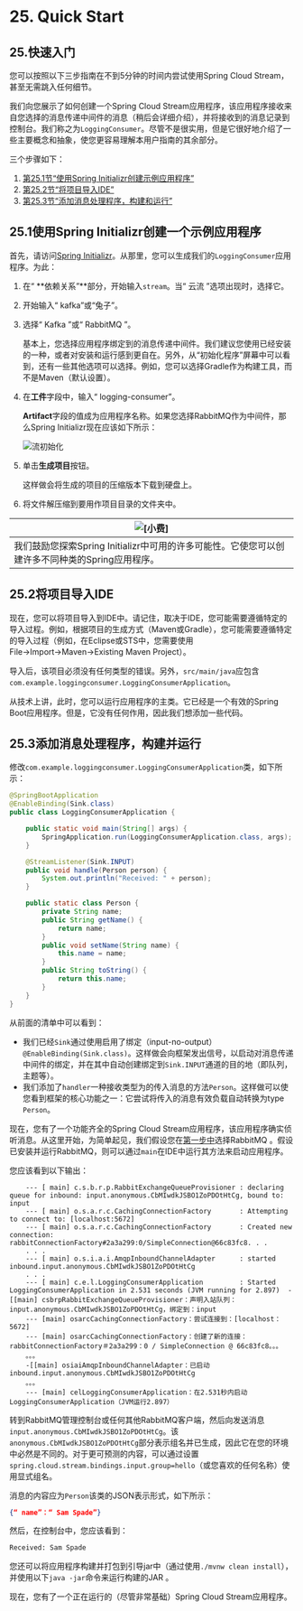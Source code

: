 # 25. Quick Start

## 25.快速入门

您可以按照以下三步指南在不到5分钟的时间内尝试使用Spring Cloud Stream，甚至无需跳入任何细节。

我们向您展示了如何创建一个Spring Cloud Stream应用程序，该应用程序接收来自您选择的消息传递中间件的消息（稍后会详细介绍），并将接收到的消息记录到控制台。我们称之为`LoggingConsumer`。尽管不是很实用，但是它很好地介绍了一些主要概念和抽象，使您更容易理解本用户指南的其余部分。

三个步骤如下：

1. [第25.1节“使用Spring Initializr创建示例应用程序”](https://cloud.spring.io/spring-cloud-static/Greenwich.SR3/multi/multi__quick_start_2.html#spring-cloud-stream-preface-creating-sample-application)
2. [第25.2节“将项目导入IDE”](https://cloud.spring.io/spring-cloud-static/Greenwich.SR3/multi/multi__quick_start_2.html#spring-cloud-stream-preface-importing-project)
3. [第25.3节“添加消息处理程序，构建和运行”](https://cloud.spring.io/spring-cloud-static/Greenwich.SR3/multi/multi__quick_start_2.html#spring-cloud-stream-preface-adding-message-handler)

## 25.1使用Spring Initializr创建一个示例应用程序

首先，请访问[Spring Initializr](https://start.spring.io/)。从那里，您可以生成我们的`LoggingConsumer`应用程序。为此：

1. 在“ **依赖关系”**部分，开始输入`stream`。当“ 云流 ”选项出现时，选择它。

2. 开始输入“ kafka”或“兔子”。

3. 选择“ Kafka ”或“ RabbitMQ ”。

   基本上，您选择应用程序绑定到的消息传递中间件。我们建议您使用已经安装的一种，或者对安装和运行感到更自在。另外，从“初始化程序”屏幕中可以看到，还有一些其他选项可以选择。例如，您可以选择Gradle作为构建工具，而不是Maven（默认设置）。

4. 在**工件**字段中，输入“ logging-consumer”。

   **Artifact**字段的值成为应用程序名称。如果您选择RabbitMQ作为中间件，那么Spring Initializr现在应该如下所示：

   ![流初始化](https://cloud.spring.io/spring-cloud-static/Greenwich.SR3/multi/images/stream-initializr.png)

5. 单击**生成项目**按钮。

   这样做会将生成的项目的压缩版本下载到硬盘上。

6. 将文件解压缩到要用作项目目录的文件夹中。

| ![[小费]](https://cloud.spring.io/spring-cloud-static/Greenwich.SR3/multi/images/tip.png) |
| ------------------------------------------------------------ |
| 我们鼓励您探索Spring Initializr中可用的许多可能性。它使您可以创建许多不同种类的Spring应用程序。 |

## 25.2将项目导入IDE

现在，您可以将项目导入到IDE中。请记住，取决于IDE，您可能需要遵循特定的导入过程。例如，根据项目的生成方式（Maven或Gradle），您可能需要遵循特定的导入过程（例如，在Eclipse或STS中，您需要使用File→Import→Maven→Existing Maven Project）。

导入后，该项目必须没有任何类型的错误。另外，`src/main/java`应包含`com.example.loggingconsumer.LoggingConsumerApplication`。

从技术上讲，此时，您可以运行应用程序的主类。它已经是一个有效的Spring Boot应用程序。但是，它没有任何作用，因此我们想添加一些代码。

## 25.3添加消息处理程序，构建并运行

修改`com.example.loggingconsumer.LoggingConsumerApplication`类，如下所示：

```java
@SpringBootApplication
@EnableBinding(Sink.class)
public class LoggingConsumerApplication {

	public static void main(String[] args) {
		SpringApplication.run(LoggingConsumerApplication.class, args);
	}

	@StreamListener(Sink.INPUT)
	public void handle(Person person) {
		System.out.println("Received: " + person);
	}

	public static class Person {
		private String name;
		public String getName() {
			return name;
		}
		public void setName(String name) {
			this.name = name;
		}
		public String toString() {
			return this.name;
		}
	}
}
```

从前面的清单中可以看到：

- 我们已经`Sink`通过使用启用了绑定（input-no-output）`@EnableBinding(Sink.class)`。这样做会向框架发出信号，以启动对消息传递中间件的绑定，并在其中自动创建绑定到`Sink.INPUT`通道的目的地（即队列，主题等）。
- 我们添加了`handler`一种接收类型为的传入消息的方法`Person`。这样做可以使您看到框架的核心功能之一：它尝试将传入的消息有效负载自动转换为type `Person`。

现在，您有了一个功能齐全的Spring Cloud Stream应用程序，该应用程序确实侦听消息。从这里开始，为简单起见，我们假设您在[第一步中](https://cloud.spring.io/spring-cloud-static/Greenwich.SR3/multi/multi__quick_start_2.html#spring-cloud-stream-preface-creating-sample-application)选择RabbitMQ 。假设已安装并运行RabbitMQ，则可以通过`main`在IDE中运行其方法来启动应用程序。

您应该看到以下输出：

```properties
	--- [ main] c.s.b.r.p.RabbitExchangeQueueProvisioner : declaring queue for inbound: input.anonymous.CbMIwdkJSBO1ZoPDOtHtCg, bound to: input
	--- [ main] o.s.a.r.c.CachingConnectionFactory       : Attempting to connect to: [localhost:5672]
	--- [ main] o.s.a.r.c.CachingConnectionFactory       : Created new connection: rabbitConnectionFactory#2a3a299:0/SimpleConnection@66c83fc8. . .
	. . .
	--- [ main] o.s.i.a.i.AmqpInboundChannelAdapter      : started inbound.input.anonymous.CbMIwdkJSBO1ZoPDOtHtCg
	. . .
	--- [ main] c.e.l.LoggingConsumerApplication         : Started LoggingConsumerApplication in 2.531 seconds (JVM running for 2.897)	-[[main] csbrpRabbitExchangeQueueProvisioner：声明入站队列：input.anonymous.CbMIwdkJSBO1ZoPDOtHtCg，绑定到：input
	--- [main] osarcCachingConnectionFactory：尝试连接到：[localhost：5672]
	--- [main] osarcCachingConnectionFactory：创建了新的连接：rabbitConnectionFactory＃2a3a299：0 / SimpleConnection @ 66c83fc8。。。
	。。。
	-[[main] osiaiAmqpInboundChannelAdapter：已启动inbound.input.anonymous.CbMIwdkJSBO1ZoPDOtHtCg
	。。。
	--- [main] celLoggingConsumerApplication：在2.531秒内启动LoggingConsumerApplication（JVM运行2.897）
```

转到RabbitMQ管理控制台或任何其他RabbitMQ客户端，然后向发送消息`input.anonymous.CbMIwdkJSBO1ZoPDOtHtCg`。该`anonymous.CbMIwdkJSBO1ZoPDOtHtCg`部分表示组名并已生成，因此它在您的环境中必然是不同的。对于更可预测的内容，可以通过设置`spring.cloud.stream.bindings.input.group=hello`（或您喜欢的任何名称）使用显式组名。

消息的内容应为`Person`该类的JSON表示形式，如下所示：

```json
{“ name”：“ Sam Spade”}
```

然后，在控制台中，您应该看到：

```bash
Received: Sam Spade
```

您还可以将应用程序构建并打包到引导jar中（通过使用`./mvnw clean install`），并使用以下`java -jar`命令来运行构建的JAR 。

现在，您有了一个正在运行的（尽管非常基础）Spring Cloud Stream应用程序。